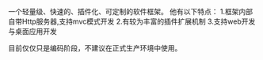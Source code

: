 一个轻量级、快速的、插件化、可定制的软件框架。
他有以下特点：
1.框架内部自带Http服务器,支持mvc模式开发
2.有较为丰富的插件扩展机制
3.支持web开发与桌面应用开发

目前仅仅只是编码阶段，不建议在正式生产环境中使用。